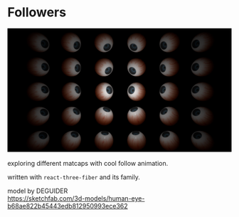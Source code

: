 # Followers

![](./public/images/follow.png)

exploring different matcaps with cool follow animation.

written with `react-three-fiber` and its family.   

model by DEGUIDER   
https://sketchfab.com/3d-models/human-eye-b68ae822b45443edb812950993ece362   